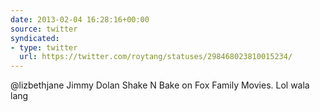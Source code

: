 ```yaml
---
date: 2013-02-04 16:28:16+00:00
source: twitter
syndicated:
- type: twitter
  url: https://twitter.com/roytang/statuses/298468023810015234/
---
```


@lizbethjane Jimmy Dolan Shake N Bake on Fox Family Movies. Lol wala lang